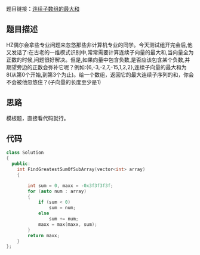 题目链接：[连续子数组的最大和](https://www.nowcoder.com/practice/459bd355da1549fa8a49e350bf3df484?tpId=13&tqId=11183&rp=2&ru=/ta/coding-interviews&qru=/ta/coding-interviews/question-ranking)

## 题目描述
HZ偶尔会拿些专业问题来忽悠那些非计算机专业的同学。今天测试组开完会后,他又发话了:在古老的一维模式识别中,常常需要计算连续子向量的最大和,当向量全为正数的时候,问题很好解决。但是,如果向量中包含负数,是否应该包含某个负数,并期望旁边的正数会弥补它呢？例如:{6,-3,-2,7,-15,1,2,2},连续子向量的最大和为8(从第0个开始,到第3个为止)。给一个数组，返回它的最大连续子序列的和，你会不会被他忽悠住？(子向量的长度至少是1)

## 思路

模板题，直接看代码就行。

## 代码

```cpp
class Solution
{
  public:
    int FindGreatestSumOfSubArray(vector<int> array)
    {

        int sum = 0, maxx = -0x3f3f3f3f;
        for (auto num : array)
        {
            if (sum < 0)
                sum = num;
            else
                sum += num;
            maxx = max(maxx, sum);
        }
        return maxx;
    }
};
```

